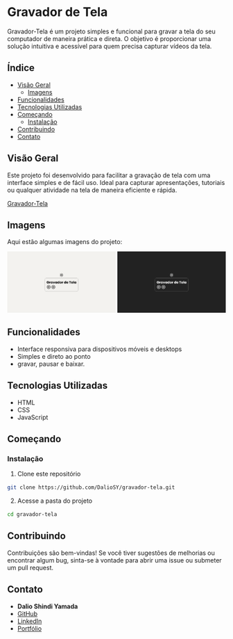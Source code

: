 # Gravador de Tela

Gravador-Tela é um projeto simples e funcional para gravar a tela do seu computador de maneira prática e direta. O objetivo é proporcionar uma solução intuitiva e acessível para quem precisa capturar vídeos da tela.

## Índice

- [Visão Geral](#visão-geral)
  - [Imagens](#Imagens)
- [Funcionalidades](#funcionalidades)
- [Tecnologias Utilizadas](#tecnologias-utilizadas)
- [Começando](#começando)
  - [Instalação](#instalação)
- [Contribuindo](#contribuindo)
- [Contato](#contato)

## Visão Geral

Este projeto foi desenvolvido para facilitar a gravação de tela com uma interface simples e de fácil uso. Ideal para capturar apresentações, tutoriais ou qualquer atividade na tela de maneira eficiente e rápida.

[Gravador-Tela](https://github.com/DalioSY/gravador-tela)

## Imagens

Aqui estão algumas imagens do projeto:

<div>
    <img src="./img/git-1.png" alt="Imagem 1" width="250"/>
    <img src="./img/git-2.png" alt="Imagem 2" width="250"/>
</div>

## Funcionalidades

- Interface responsiva para dispositivos móveis e desktops
- Simples e direto ao ponto
- gravar, pausar e baixar.

## Tecnologias Utilizadas

- HTML
- CSS
- JavaScript

## Começando

### Instalação

1. Clone este repositório

```bash
git clone https://github.com/DalioSY/gravador-tela.git
```

2. Acesse a pasta do projeto

```bash
cd gravador-tela
```

## Contribuindo

Contribuições são bem-vindas! Se você tiver sugestões de melhorias ou encontrar algum bug, sinta-se à vontade para abrir uma issue ou submeter um pull request.

## Contato

- **Dalio Shindi Yamada**
- [GitHub](https://github.com/DalioSY)
- [LinkedIn](https://www.linkedin.com/in/dalio-s-yamada)
- [Portfólio](https://portfolio-dalio.vercel.app/)
